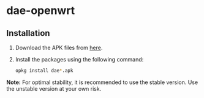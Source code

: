 # dae-openwrt

## Installation

1. Download the APK files from [here](https://github.com/douglarek/dae-openwrt/releases).
2. Install the packages using the following command:

   ```sh
   opkg install dae*.apk
   ```

**Note:** For optimal stability, it is recommended to use the stable version. Use the unstable version at your own risk.

